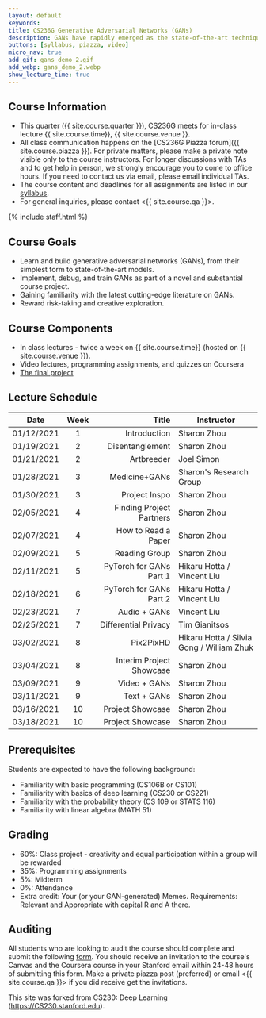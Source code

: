```yaml
---
layout: default
keywords:
title: CS236G Generative Adversarial Networks (GANs)
description: GANs have rapidly emerged as the state-of-the-art technique in realistic image generation. Its applications span realistic image editing that is omnipresent in popular app filters, enabling tumor classification under low data schemes in medicine, and visualizing realistic scenarios of climate change destruction. You'll also get to examine key challenges of GANs today, including reliable evaluation, inherent biases, and training stability. After this course, students should be familiar with GANs and the broader generative models and machine learning contexts in which these models are situated. 
buttons: [syllabus, piazza, video]
micro_nav: true
add_gif: gans_demo_2.gif
add_webp: gans_demo_2.webp
show_lecture_time: true
---
```


## Course Information
- This quarter ({{ site.course.quarter }}), CS236G meets for in-class lecture {{ site.course.time}}, {{ site.course.venue }}.
- All class communication happens on the [CS236G Piazza forum]({{ site.course.piazza }}). For private matters, please make a private note visible only to the course instructors. For longer discussions with TAs and to get help in person, we strongly encourage you to come to office hours. If you need to contact us via email, please email individual TAs.
- The course content and deadlines for all assignments are listed in our [syllabus](/syllabus).
- For general inquiries, please contact <{{ site.course.qa }}>.

<!-- Course Staff -->
{% include staff.html %}


## Course Goals
- Learn and build generative adversarial networks (GANs), from their simplest form to state-of-the-art models. 
- Implement, debug, and train GANs as part of a novel and substantial course project.
- Gaining familiarity with the latest cutting-edge literature on GANs.
- Reward risk-taking and creative exploration.

## Course Components
* In class lectures - twice a week on {{ site.course.time}} (hosted on {{ site.course.venue }}). 
* Video lectures, programming assignments, and quizzes on Coursera
* [The final project](/project)

## Lecture Schedule <a name="table"></a>

| Date | Week | Title | Instructor |
|------|:----:|------:|------------|
| 01/12/2021 | 1 | Introduction | Sharon Zhou |
| 01/19/2021 | 2 | Disentanglement | Sharon Zhou |
| 01/21/2021 | 2 | Artbreeder | Joel Simon |
| 01/28/2021 | 3 | Medicine+GANs | Sharon's Research Group |
| 01/30/2021 | 3 | Project Inspo | Sharon Zhou |
| 02/05/2021 | 4 | Finding Project Partners | Sharon Zhou |
| 02/07/2021 | 4 | How to Read a Paper | Sharon Zhou |
| 02/09/2021 | 5 | Reading Group | Sharon Zhou |
| 02/11/2021 | 5 | PyTorch for GANs Part 1 | Hikaru Hotta / Vincent Liu |
| 02/18/2021 | 6 | PyTorch for GANs Part 2 | Hikaru Hotta / Vincent Liu |
| 02/23/2021 | 7 | Audio + GANs | Vincent Liu |
| 02/25/2021 | 7 | Differential Privacy | Tim Gianitsos |
| 03/02/2021 | 8 | Pix2PixHD | Hikaru Hotta / Silvia Gong / William Zhuk |
| 03/04/2021 | 8 | Interim Project Showcase | Sharon Zhou |
| 03/09/2021 | 9 | Video + GANs | Sharon Zhou |
| 03/11/2021 | 9 | Text + GANs | Sharon Zhou |
| 03/16/2021 | 10 | Project Showcase | Sharon Zhou |
| 03/18/2021 | 10 | Project Showcase | Sharon Zhou |

## Prerequisites
Students are expected to have the following background:
 * Familiarity with basic programming (CS106B or CS101)
 * Familiarity with basics of deep learning (CS230 or CS221)
 * Familiarity with the probability theory (CS 109 or STATS 116)
 * Familiarity with linear algebra (MATH 51)

## Grading
 
* 60%: Class project - creativity and equal participation within a group will be rewarded
* 35%: Programming assignments
* 5%: Midterm
* 0%: Attendance
* Extra credit: Your (or your GAN-generated) Memes. Requirements: Relevant and Appropriate with capital R and A there.

## Auditing

All students who are looking to audit the course should complete and submit the following [form](https://forms.gle/bynot3sy8smWKf2V8). You should receive an invitation to the course's Canvas and the Coursera course in your Stanford email within 24-48 hours of submitting this form. Make a private piazza post (preferred) or email <{{ site.course.qa }}> if you did receive get the invitations.

This site was forked from CS230: Deep Learning (https://CS230.stanford.edu).

